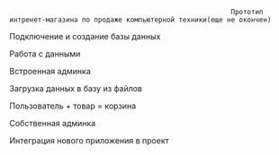                                                            Прототип интренет-магазина по продаже компьютерной техники(еще не окончен)


Подключение и создание базы данных

Работа с данными

Встроенная админка

Загрузка данных в базу из файлов

Пользователь + товар = корзина

Собственная админка

Интеграция нового приложения в проект
